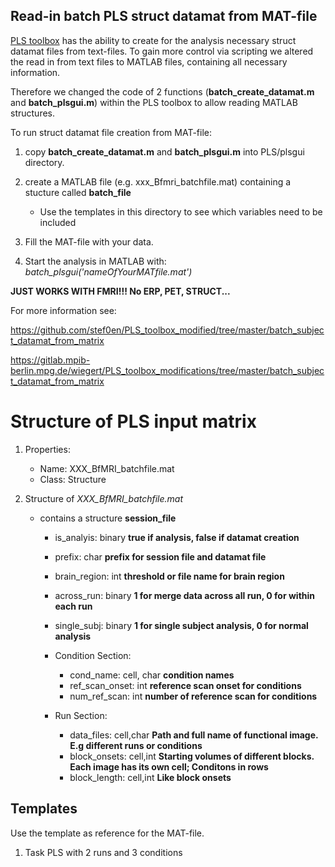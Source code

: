 ## Read-in batch PLS struct datamat from MAT-file
[PLS toolbox](https://www.rotman-baycrest.on.ca/index.php?section=84) has the ability to create for the analysis necessary struct datamat files from text-files. To gain more control via scripting we altered the read in from text files to MATLAB files, containing all necessary information.

Therefore we changed the code of 2 functions (**batch\_create\_datamat.m** and **batch\_plsgui.m**) within the PLS toolbox to allow reading MATLAB structures.

To run struct datamat file creation from MAT-file:

1. copy **batch\_create\_datamat.m** and **batch\_plsgui.m** into PLS/plsgui directory.
2. create a MATLAB file (e.g. xxx\_Bfmri\_batchfile.mat) containing a stucture called **batch\_file**
	 * Use the templates in this directory to see which variables need to be included 
	 
3. Fill the MAT-file with your data.
4. Start the analysis in MATLAB with: _batch\_plsgui('nameOfYourMATfile.mat')_

**JUST WORKS WITH FMRI!!! No ERP, PET, STRUCT...**


For more information see:

https://github.com/stef0en/PLS_toolbox_modified/tree/master/batch_subject_datamat_from_matrix

https://gitlab.mpib-berlin.mpg.de/wiegert/PLS_toolbox_modifications/tree/master/batch_subject_datamat_from_matrix


# Structure of PLS input matrix


1. Properties:
	* Name: XXX\_BfMRI\_batchfile.mat
	* Class: Structure 


2. Structure of _XXX\_BfMRI\_batchfile.mat_
	* contains a structure **session_file**
		* is\_analyis: binary **true if analysis, false if datamat creation**
		* prefix: char 	**prefix for session file and datamat file**
		 
		* brain_region: int 	**threshold or file name for brain region**
		* across_run: binary	**1 for merge data across all run, 0 for within each run**
		* single_subj: binary 	**1 for single subject analysis, 0 for normal analysis**
		
		* Condition Section:
			* cond_name: cell, char 	**condition names**
			* ref_scan_onset: int 	**reference scan onset for conditions**
			* num_ref_scan: int	**number of reference scan for conditions**
			
		*  Run Section:
			* data_files: cell,char 	**Path and full name of functional image. E.g different runs or conditions**
			* block_onsets: cell,int	**Starting volumes of different blocks. Each image has its own cell; Conditons in rows**
			* block_length: cell,int 	**Like block onsets**
	
	
## Templates
Use the template as reference for the MAT-file.

1. Task PLS with 2 runs and 3 conditions